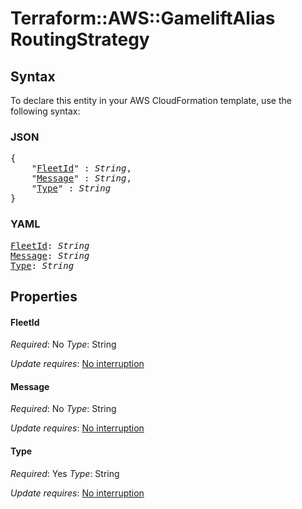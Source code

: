 # Terraform::AWS::GameliftAlias RoutingStrategy

## Syntax

To declare this entity in your AWS CloudFormation template, use the following syntax:

### JSON

<pre>
{
    "<a href="#fleetid" title="FleetId">FleetId</a>" : <i>String</i>,
    "<a href="#message" title="Message">Message</a>" : <i>String</i>,
    "<a href="#type" title="Type">Type</a>" : <i>String</i>
}
</pre>

### YAML

<pre>
<a href="#fleetid" title="FleetId">FleetId</a>: <i>String</i>
<a href="#message" title="Message">Message</a>: <i>String</i>
<a href="#type" title="Type">Type</a>: <i>String</i>
</pre>

## Properties

#### FleetId

_Required_: No
_Type_: String

_Update requires_: [No interruption](https://docs.aws.amazon.com/AWSCloudFormation/latest/UserGuide/using-cfn-updating-stacks-update-behaviors.html#update-no-interrupt)

#### Message

_Required_: No
_Type_: String

_Update requires_: [No interruption](https://docs.aws.amazon.com/AWSCloudFormation/latest/UserGuide/using-cfn-updating-stacks-update-behaviors.html#update-no-interrupt)

#### Type

_Required_: Yes
_Type_: String

_Update requires_: [No interruption](https://docs.aws.amazon.com/AWSCloudFormation/latest/UserGuide/using-cfn-updating-stacks-update-behaviors.html#update-no-interrupt)

